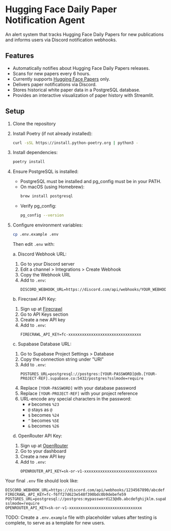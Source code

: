 # Hugging Face Daily Paper Notification Agent

An alert system that tracks Hugging Face Daily Papers for new publications and informs users via Discord notification webhooks.

## Features

- Automatically notifies about Hugging Face Daily Papers releases.
- Scans for new papers every 6 hours.
- Currently supports [Hugging Face Papers](https://huggingface.co/papers) only.
- Delivers paper notifications via Discord.
- Stores historical white paper data in a PostgreSQL database.
- Provides an interactive visualization of paper history with Streamlit.

## Setup

1. Clone the repository

2. Install Poetry (if not already installed):
   ```bash
   curl -sSL https://install.python-poetry.org | python3 -
   ```

3. Install dependencies:
   ```bash
   poetry install
   ```

4. Ensure PostgreSQL is installed:
   - PostgreSQL must be installed and pg_config must be in your PATH.
   - On macOS (using Homebrew):
     ```bash
     brew install postgresql
     ```
   - Verify pg_config:
     ```bash
     pg_config --version
     ```

5. Configure environment variables:
   ```bash
   cp .env.example .env
   ```
   Then edit `.env` with:

   a. Discord Webhook URL:
   1. Go to your Discord server
   2. Edit a channel > Integrations > Create Webhook
   3. Copy the Webhook URL
   4. Add to `.env`:
      ```
      DISCORD_WEBHOOK_URL=https://discord.com/api/webhooks/YOUR_WEBHOOK_ID/YOUR_WEBHOOK_TOKEN
      ```

   b. Firecrawl API Key:
   1. Sign up at [Firecrawl](https://firecrawl.co)
   2. Go to API Keys section
   3. Create a new API key
   4. Add to `.env`:
      ```
      FIRECRAWL_API_KEY=fc-xxxxxxxxxxxxxxxxxxxxxxxxxxxxxxxx
      ```

   c. Supabase Database URL:
   1. Go to Supabase Project Settings > Database
   2. Copy the connection string under "URI"
   3. Add to `.env`:
      ```
      POSTGRES_URL=postgresql://postgres:[YOUR-PASSWORD]@db.[YOUR-PROJECT-REF].supabase.co:5432/postgres?sslmode=require
      ```
   4. Replace `[YOUR-PASSWORD]` with your database password
   5. Replace `[YOUR-PROJECT-REF]` with your project reference
   6. URL-encode any special characters in the password:
      - `#` becomes `%23`
      - `@` stays as `@`
      - `$` becomes `%24`
      - `^` becomes `%5E`
      - `&` becomes `%26`

   d. OpenRouter API Key:
   1. Sign up at [OpenRouter](https://openrouter.ai)
   2. Go to your dashboard
   3. Create a new API key
   4. Add to `.env`:
      ```
      OPENROUTER_API_KEY=sk-or-v1-xxxxxxxxxxxxxxxxxxxxxxxxxxxxxxxx
      ```

Your final `.env` file should look like:
```
DISCORD_WEBHOOK_URL=https://discord.com/api/webhooks/1234567890/abcdef...
FIRECRAWL_API_KEY=fc-f6ff27d623e548f390bdc0b9debefe59
POSTGRES_URL=postgresql://postgres:mypassword123@db.abcdefghijklm.supabase.co:5432/postgres?sslmode=require
OPENROUTER_API_KEY=sk-or-v1-xxxxxxxxxxxxxxxxxxxxxxxxxxxxxxxx
```

TODO: Create a `.env.example` file with placeholder values after testing is complete, to serve as a template for new users.